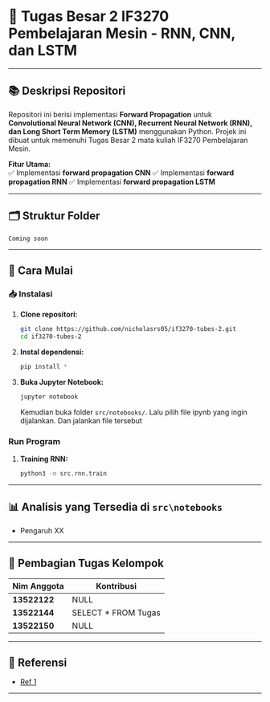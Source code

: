 # 🧠 Tugas Besar 2 IF3270 Pembelajaran Mesin - RNN, CNN, dan LSTM

---

## 📚 Deskripsi Repositori  

Repositori ini berisi implementasi **Forward Propagation** untuk **Convolutional Neural Network (CNN), Recurrent Neural Network (RNN), dan Long Short Term Memory (LSTM)** menggunakan Python. Projek ini dibuat untuk memenuhi Tugas Besar 2 mata kuliah IF3270 Pembelajaran Mesin.

**Fitur Utama:**  
✅ Implementasi **forward propagation CNN**
✅ Implementasi **forward propagation RNN**
✅ Implementasi **forward propagation LSTM**

---

## 🗂 Struktur Folder  

```
Coming soon
```  

---

## 🚀 Cara Mulai  

### 📥 Instalasi  

1. **Clone repositori:**  

   ```bash
   git clone https://github.com/nicholasrs05/if3270-tubes-2.git
   cd if3270-tubes-2
   ```  

2. **Instal dependensi:**  

   ```bash
   pip install *
   ```  

3. **Buka Jupyter Notebook:**  

   ```bash
   jupyter notebook
   ```  

   Kemudian buka folder `src/notebooks/`. Lalu pilih file ipynb yang ingin dijalankan. Dan jalankan file tersebut

### Run Program  

1. **Training RNN:**  

   ```bash
   python3 -m src.rnn.train
   ```  

---

## 📊 Analisis yang Tersedia di `src\notebooks`  

- Pengaruh XX

---

## 👥 Pembagian Tugas Kelompok  

| Nim Anggota | Kontribusi |  
|--------------|------------|  
| **13522122**     | NULL |  
| **13522144**      | SELECT * FROM Tugas |  
| **13522150**     | NULL |  

---

## 📜 Referensi  

- [Ref 1](https://youtube.com)  

---
